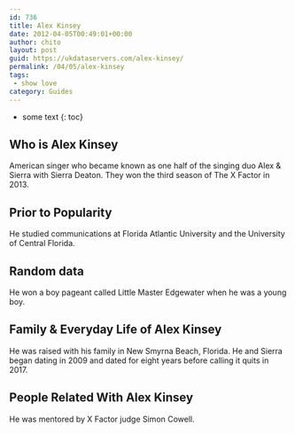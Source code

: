 ```yaml
---
id: 736
title: Alex Kinsey
date: 2012-04-05T00:49:01+00:00
author: chito
layout: post
guid: https://ukdataservers.com/alex-kinsey/
permalink: /04/05/alex-kinsey
tags:
 - show love
category: Guides
---
```


* some text
{: toc}


## Who is  Alex Kinsey
                  
                  
                  
American singer who became known as one half of the singing duo Alex & Sierra with Sierra Deaton. They won the third season of The X Factor in 2013. 
                  
                
                
                
## Prior to Popularity 
                  
                  
                  
He studied communications at Florida Atlantic University and the University of Central Florida. 
                  
                
                
                
## Random data 
                  
                  
                  
He won a boy pageant called Little Master Edgewater when he was a young boy. 
                  
                
                
                
## Family & Everyday Life of Alex Kinsey
                  
                  
                  
He was raised with his family in New Smyrna Beach, Florida. He and Sierra began dating in 2009 and dated for eight years before calling it quits in 2017.
                  
                
                
                
## People Related With  Alex Kinsey
                  
                  
                  
He was mentored by X Factor judge Simon Cowell.
                  
                
              
            
          
          
          
    
    
  
